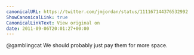 ```yaml
---
canonicalURL: https://twitter.com/jmjordan/status/111167144376532992
ShowCanonicalLink: true
CanonicalLinkText: View original on
date: 2011-09-06T20:01:27+00:00
---
```

@gamblingcat We should probably just pay them for more space.